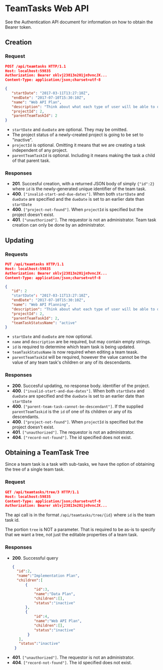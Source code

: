 ﻿# TeamTasks Web API

See the Authentication API document for information on how to obtain the Bearer token.

## Creation

### Request
```json
POST /api/teamtasks HTTP/1.1
Host: localhost:59835
Authorization: Bearer xklvj23813n201jn9vncJX...
Content-Type: application/json;charset=utf-8

{
   "startDate": "2017-03-11T13:27:10Z",
   "endDate": "2017-07-10T15:30:10Z",
   "name": "Web API Plan",
   "description": "Think about what each type of user will be able to do. Design the API calls for each user's tasks, including path and request/response bodies",
   "projectId": 2,
   "parentTeamTaskId": 2
}
```
- `startDate` and `dueDate` are optional. They may be omitted.
-  The project status of a newly-created project is going to be set to "inactive".
-  `projectId` is optional. Omitting it means that we are creating a task independent of any project.
-  `parentTeamTaskId` is optional. Including it means making the task a child of that parent task.

### Responses
- **201**. Succesful creation, with a returned JSON body of simply `{"id":2}` where `id` is the newly-generated unique
identifier of the team task.
- **400**. `["invalid-start-and-due-dates"]`. When both `startDate` and `dueDate` are specified and the `dueDate` is
set to an earlier date than `startDate`
- **400**. `["project-not-found"]`. When `projectId` is specified but the project doesn't exist.
- **401**. `["unauthorized"]`. The requestor is not an administrator. Team task creation can only be done by an administrator.

## Updating

### Requests
```json
PUT /api/teamtasks HTTP/1.1
Host: localhost:59835
Authorization: Bearer xklvj23813n201jn9vncJX...
Content-Type: application/json;charset=utf-8

{
   "id": 2
   "startDate": "2017-03-11T13:27:10Z",
   "endDate": "2017-07-10T15:30:10Z",
   "name": "Web API Planning",
   "description": "Think about what each type of user will be able to do. Design the API calls for each user's tasks, including path and request/response bodies",
   "projectId": 2,
   "parentTeamTaskId": 2,
   "teamTaskStatusName": "active"
}
```
- `startDate` and `dueDate` are now optional.
- `name` and `description` are be required, but may contain empty strings.
- `id` is required to determine which team task is being updated.
- `teamTaskStatusName` is now required when editing a team teask.
- `parentTeamTaskId` will be required, however the value cannot be the value of any team task's children or any of its
descendants.

### Responses
- **200**. Succesful updating, no response body.
identifier of the project.
- **400**. `["invalid-start-and-due-dates"]`. When both `startDate` and `dueDate` are specified and the `dueDate` is
set to an earlier date than `startDate`
- **400**. `["parent-team-task-cannot-be-descendant"]`. If the supplied `parentTeamTaskid` is the `id` of one of its children
or any of its descendants.
- **400**. `["project-not-found"]`. When `projectId` is specified but the project doesn't exist.
- **401**. `["unauthorized"]`. The requestor is not an administrator.
- **404**. `["record-not-found"]`. The id specified does not exist.

## Obtaining a TeamTask Tree
Since a team task is a task with sub-tasks, we have the option of obtaining the tree of a single team task.

### Request
```json
GET /api/teamtasks/tree/3 HTTP/1.1
Host: localhost:59835
Content-Type: application/json;charset=utf-8
Authorization: Bearer xklvj23813n201jn9vncJX...
```

The api call is in the format `/api/teamtasks/tree/{id}` where `id` is the team task id.

The portion `tree` is NOT a parameter. That is required to be as-is to specify that we want a tree, not just the
editable properties of a team task.

### Responses
- **200**. Successful query
  ```json
  {
    "id":2,
    "name":"Implementation Plan",
    "children":[
        {
            "id":3,
            "name":"Data Plan",
            "children":[],
            "status":"inactive"
        },
        {
            "id":4,
            "name":"Web API Plan",
            "children":[],
            "status":"inactive"
         }
     ],
     "status":"inactive"          
   }
  ```
- **401**. `["unauthorized"]`. The requestor is not an administrator.
- **404**. `["record-not-found"]`. The id specified does not exist.
